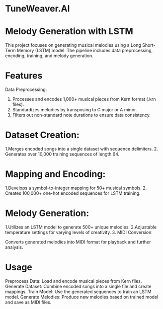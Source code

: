 # TuneWeaver.AI

# Melody Generation with LSTM
This project focuses on generating musical melodies using a Long Short-Term Memory (LSTM) model. The pipeline includes data preprocessing, encoding, training, and melody generation.

# Features
Data Preprocessing:

1. Processes and encodes 1,000+ musical pieces from Kern format (.krn files).
2. Standardizes melodies by transposing to C major or A minor.
3. Filters out non-standard note durations to ensure data consistency.

# Dataset Creation:

1.Merges encoded songs into a single dataset with sequence delimiters.
2. Generates over 10,000 training sequences of length 64.

# Mapping and Encoding:

1.Develops a symbol-to-integer mapping for 50+ musical symbols.
2. Creates 100,000+ one-hot encoded sequences for LSTM training.

# Melody Generation:

1.Utilizes an LSTM model to generate 500+ unique melodies.
2.Adjustable temperature settings for varying levels of creativity.
3. MIDI Conversion:

Converts generated melodies into MIDI format for playback and further analysis.

# Usage
Preprocess Data: Load and encode musical pieces from Kern files.
Generate Dataset: Combine encoded songs into a single file and create mappings.
Train Model: Use the generated sequences to train an LSTM model.
Generate Melodies: Produce new melodies based on trained model and save as MIDI files.
